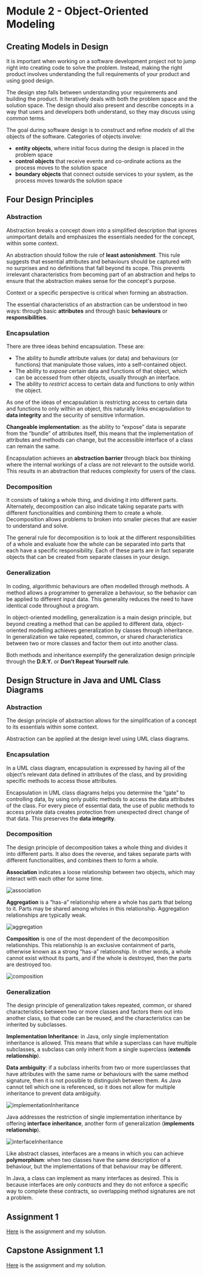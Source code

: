 # Module 2 - Object-Oriented Modeling

## Creating Models in Design
It is important when working on a software development project not to jump right into creating code to solve the problem. Instead, making the right product involves understanding the full requirements of your product and using good design.

The design step falls between understanding your requirements and building the product. It iteratively deals with both the problem space and the solution space. The design should also present and describe concepts in a way that users and developers both understand, so they may discuss using common terms.

The goal during software design is to construct and refine *models* of all the objects of the software. Categories of objects involve:

* **entity objects**, where initial focus during the design is placed in the problem space
* **control objects** that receive events and co-ordinate actions as the process moves to the solution space
* **boundary objects** that connect outside services to your system, as the process moves towards the solution space

## Four Design Principles

### Abstraction
Abstraction breaks a concept down into a simplified description that ignores unimportant details and emphasizes the essentials needed for the concept, within some context.

An abstraction should follow the rule of **least astonishment**. This rule suggests that essential attributes and behaviours should be captured with no surprises and no definitions that fall beyond its scope. This prevents irrelevant characteristics from becoming part of an abstraction and helps to ensure that the abstraction makes sense for the concept's purpose.

Context or a specific perspective is critical when forming an abstraction.

The essential characteristics of an abstraction can be understood in two ways: through basic **attributes** and through basic **behaviours** or **responsibilities**.

### Encapsulation
There are three ideas behind encapsulation. These are:

* The ability to *bundle* attribute values (or data) and behaviours (or functions) that manipulate those values, into a self-contained object.
* The ability to *expose* certain data and functions of that object, which can be accessed from other objects, usually through an interface.
* The ability to *restrict* access to certain data and functions to only within the object.

As one of the ideas of encapsulation is restricting access to certain data and functions to only within an object, this naturally links encapsulation to **data integrity** and the security of sensitive information.

**Changeable implementation**: as the ability to “expose” data is separate from the “bundle” of attributes itself, this means that the implementation of attributes and methods can change, but the accessible interface of a class can remain the same.

Encapsulation achieves an **abstraction barrier** through black box thinking where the internal workings of a class are not relevant to the outside world. This results in an abstraction that reduces complexity for users of the class.

### Decomposition
It consists of taking a whole thing, and dividing it into different parts. Alternately, decomposition can also indicate taking separate parts with different functionalities and combining them to create a whole. Decomposition allows problems to broken into smaller pieces that are easier to understand and solve.

The general rule for decomposition is to look at the different responsibilities of a whole and evaluate how the whole can be separated into parts that each have a specific responsibility. Each of these parts are in fact separate objects that can be created from separate classes in your design.

### Generalization
In coding, algorithmic behaviours are often modelled through methods. A method allows a programmer to generalize a behaviour, so the behavior can be applied to different input data. This generality reduces the need to have identical code throughout a program.

In object-oriented modelling, generalization is a main design principle, but beyond creating a method that can be applied to different data, object-oriented modelling achieves generalization by classes through inheritance. In generalization we take repeated, common, or shared characteristics between two or more classes and factor them out into another class.

Both methods and inheritance exemplify the generalization design principle through the **D.R.Y.** or **Don’t Repeat Yourself rule**.

## Design Structure in Java and UML Class Diagrams

### Abstraction
The design principle of abstraction allows for the simplification of a concept to its essentials within some context.

Abstraction can be applied at the design level using UML class diagrams.

### Encapsulation
In a UML class diagram, encapsulation is expressed by having all of the object’s relevant data defined in attributes of the class, and by providing specific methods to access those attributes.

Encapsulation in UML class diagrams helps you determine the “gate” to controlling data, by using only public methods to access the data attributes of the class. For every piece of essential data, the use of public methods to access private data creates protection from unexpected direct change of that data. This preserves the **data integrity**.

### Decomposition
The design principle of decomposition takes a whole thing and divides it into different parts. It also does the reverse, and takes separate parts with different functionalities, and combines them to form a whole.

**Association** indicates a loose relationship between two objects, which may interact with each other for some time.

![association](img/association.PNG)

**Aggregation** is a “has-a” relationship where a whole has parts that belong to it. Parts may be shared among wholes in this relationship. Aggregation relationships are typically weak.

![aggregation](img/aggregation.PNG)

**Composition** is one of the most dependent of the decomposition relationships. This relationship is an exclusive containment of parts, otherwise known as a strong “has-a” relationship. In other words, a whole cannot exist without its parts, and if the whole is destroyed, then the parts are destroyed too.

![composition](img/composition.PNG)

### Generalization

The design principle of generalization takes repeated, common, or shared characteristics between two or more classes and factors them out into another class, so that code can be reused, and the characteristics can be inherited by subclasses.

**Implementation Inheritance**: in Java, only single implementation inheritance is allowed. This means that while a superclass can have multiple subclasses, a subclass can only inherit from a single superclass (**extends relationship**).

**Data ambiguity**: if a subclass inherits from two or more superclasses that have attributes with the same name or behaviours with the same method signature, then it is not possible to distinguish between them. As Java cannot tell which one is referenced, so it does not allow for multiple inheritance to prevent data ambiguity.

![implementationInheritance](img/implementationInheritance.PNG)

Java addresses the restriction of single implementation inheritance by offering **interface inheritance**, another form of generalization (**implements relationship**). 

![interfaceInheritance](img/interfaceInheritance.PNG)

Like abstract classes, interfaces are a means in which you can achieve **polymorphism**: when two classes have the same description of a behaviour, but the implementations of that behaviour may be different.

In Java, a class can implement as many interfaces as desired. This is because interfaces are only *contracts* and they do not enforce a specific way to complete these contracts, so overlapping method signatures are not a problem.

## Assignment 1

[Here](Assignment1.md) is the assignment and my solution.

## Capstone Assignment 1.1

[Here](CapstoneAssignment1.1.md) is the assignment and my solution.
